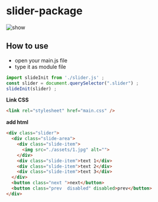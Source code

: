 # slider-package
![show](https://github.com/user-attachments/assets/71e94412-8e0e-42b3-92de-9378283139b9)

## **How to use**
- open your main.js file
- type it as module file
```javascript
import slideInit from './slider.js' ;
const slider = document.querySelector(".slider") ;
slideInit(slider) ;
```

**Link CSS**
```HTML
<link rel="stylesheet" href="main.css" />
```


**add html**
```html
<div class="slider">
  <div class="slide-area">
    <div class="slide-item">
      <img src="./assets/1.jpg" alt="">
    </div>
    <div class="slide-item">text 1</div>
    <div class="slide-item">text 2</div>
    <div class="slide-item">text 3</div>
  </div>
  <button class="next ">next</button>
  <button class="prev  disabled" disabled>prev</button>
</div>
```







